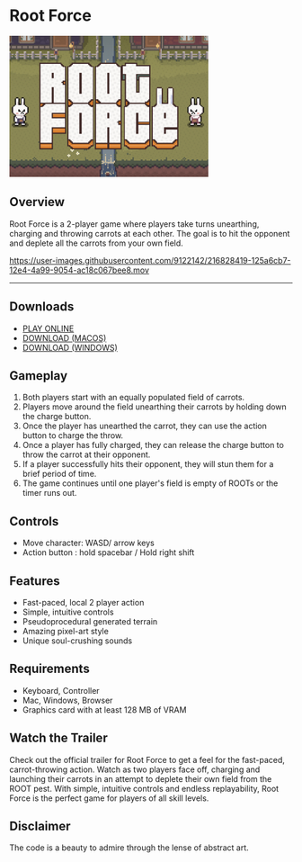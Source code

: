 # Root Force

![Root Force Icon](rootforce_icon.png)

## Overview
Root Force is a 2-player game where players take turns unearthing, charging and throwing carrots at each other. The goal is to hit the opponent and deplete all the carrots from your own field.

https://user-images.githubusercontent.com/9122142/216828419-125a6cb7-12e4-4a99-9054-ac18c067bee8.mov

---

## Downloads
* [PLAY ONLINE](https://marcelschmidt1337.github.io/ggj2023/)
* [DOWNLOAD (MACOS)](https://marcelschmidt1337.github.io/ggj2023/downloads/RootForce_Mac.zip)
* [DOWNLOAD (WINDOWS)](https://marcelschmidt1337.github.io/ggj2023/downloads/RootForce_Windows.zip)

## Gameplay
1. Both players start with an equally populated field of carrots.
2. Players move around the field unearthing their carrots by holding down the charge button.
3. Once the player has unearthed the carrot, they can use the action button to charge the throw.
3. Once a player has fully charged, they can release the charge button to throw the carrot at their opponent.
4. If a player successfully hits their opponent, they will stun them for a brief period of time.
5. The game continues until one player's field is empty of ROOTs or the timer runs out.

## Controls
- Move character: WASD/ arrow keys
- Action button : hold spacebar / Hold right shift

## Features
- Fast-paced, local 2 player action
- Simple, intuitive controls
- Pseudoprocedural generated terrain
- Amazing pixel-art style
- Unique soul-crushing sounds

## Requirements
- Keyboard, Controller
- Mac, Windows, Browser
- Graphics card with at least 128 MB of VRAM

## Watch the Trailer
Check out the official trailer for Root Force to get a feel for the fast-paced, carrot-throwing action. Watch as two players face off, charging and launching their carrots in an attempt to deplete their own field from the ROOT pest. With simple, intuitive controls and endless replayability, Root Force is the perfect game for players of all skill levels.



## Disclaimer
The code is a beauty to admire through the lense of abstract art.
